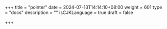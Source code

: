 +++
title = "pointer"
date = 2024-07-13T14:14:10+08:00
weight = 601
type = "docs"
description = ""
isCJKLanguage = true
draft = false

+++

